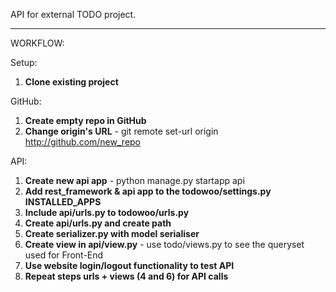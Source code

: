 API for external TODO project.


---

WORKFLOW:

Setup:
1. **Clone existing project**

GitHub:
1. **Create empty repo in GitHub**
2. **Change origin's URL** - git remote set-url origin http://github.com/new_repo

API:
1. **Create new api app** - python manage.py startapp api
2. **Add rest_framework & api app to the todowoo/settings.py INSTALLED_APPS**
3. **Include api/urls.py to todowoo/urls.py**
4. **Create api/urls.py and create path**
5. **Create serializer.py with model serialiser**
6. **Create view in api/view.py** - use todo/views.py to see the queryset used for Front-End
7. **Use website login/logout functionality to test API**
8. **Repeat steps urls + views (4 and 6) for API calls** 
